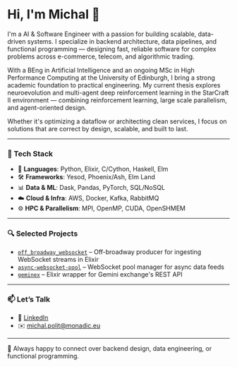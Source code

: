 # Hi, I'm Michal 👋

I'm a AI & Software Engineer with a passion for building scalable, data-driven systems. I specialize in backend architecture, data pipelines, and functional programming — designing fast, reliable software for complex problems across e-commerce, telecom, and algorithmic trading.

With a BEng in Artificial Intelligence and an ongoing MSc in High Performance Computing at the University of Edinburgh, I bring a strong academic foundation to practical engineering. My current thesis explores neuroevolution and multi-agent deep reinforcement learning in the StarCraft II environment — combining reinforcement learning, large scale parallelism, and agent-oriented design.

Whether it's optimizing a dataflow or architecting clean services, I focus on solutions that are correct by design, scalable, and built to last.

---

### 💼 Tech Stack

- 🧠 **Languages**: Python, Elixir, C/Cython, Haskell, Elm
- 🛠️ **Frameworks**: Yesod, Phoenix/Ash, Elm Land
- 📊 **Data & ML**: Dask, Pandas, PyTorch, SQL/NoSQL
- ☁️ **Cloud & Infra**: AWS, Docker, Kafka, RabbitMQ  
- ⚙️ **HPC & Parallelism**: MPI, OpenMP, CUDA, OpenSHMEM

---

### 🔍 Selected Projects

- [`off_broadway_websocket`](https://github.com/mpol1t/off_broadway_websocket) – Off-broadway producer for ingesting  WebSocket streams in Elixir
- [`async-websocket-pool`](https://github.com/mpol1t/async-websocket-pool) – WebSocket pool manager for async data feeds  
- [`geminex`](https://github.com/mpol1t/geminex) – Elixir wrapper for Gemini exchange's REST API

---

### 📫 Let’s Talk

- 💼 [LinkedIn](https://www.linkedin.com/in/michal-p-ba1418198/)  
- ✉️ michal.polit@monadic.eu

---

🔎 Always happy to connect over backend design, data engineering, or functional programming.
